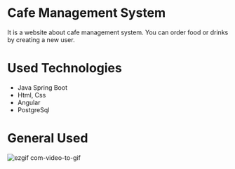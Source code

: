# Cafe Management System
It is a website about cafe management system. You can order food or drinks by creating a new user.

# Used Technologies
- Java Spring Boot
- Html, Css
- Angular
- PostgreSql

# General Used 
![ezgif com-video-to-gif](https://github.com/fatihfurkanusta/CafeManagementSystem/assets/121195398/938d87bc-f4eb-4c3e-830c-ed899f1c0a04)
